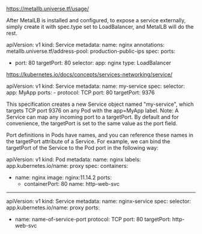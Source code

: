 https://metallb.universe.tf/usage/

After MetalLB is installed and configured, to expose a service externally, simply create it with spec.type set to LoadBalancer, and MetalLB will do the rest.

apiVersion: v1
kind: Service
metadata:
  name: nginx
  annotations:
    metallb.universe.tf/address-pool: production-public-ips
spec:
  ports:
  - port: 80
    targetPort: 80
  selector:
    app: nginx
  type: LoadBalancer

https://kubernetes.io/docs/concepts/services-networking/service/  

apiVersion: v1
kind: Service
metadata:
  name: my-service
spec:
  selector:
    app: MyApp
  ports:
    - protocol: TCP
      port: 80
      targetPort: 9376

This specification creates a new Service object named "my-service", which targets TCP port 9376 on any Pod with the app=MyApp label.
Note: A Service can map any incoming port to a targetPort. By default and for convenience, the targetPort is set to the same value as the port field.

Port definitions in Pods have names, and you can reference these names in the targetPort attribute of a Service. For example, we can bind the targetPort of the Service to the Pod port in the following way:


apiVersion: v1
kind: Pod
metadata:
  name: nginx
  labels:
    app.kubernetes.io/name: proxy
spec:
  containers:
  - name: nginx
    image: nginx:11.14.2
    ports:
      - containerPort: 80
        name: http-web-svc
        
---
apiVersion: v1
kind: Service
metadata:
  name: nginx-service
spec:
  selector:
    app.kubernetes.io/name: proxy
  ports:
  - name: name-of-service-port
    protocol: TCP
    port: 80
    targetPort: http-web-svc
